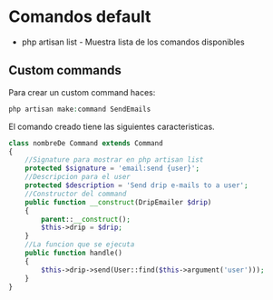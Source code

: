 

# Comandos default

* php artisan list - Muestra lista de los comandos disponibles


## Custom commands

Para crear un custom command haces:

```php
php artisan make:command SendEmails
```

El comando creado tiene las siguientes caracteristicas.
```php
class nombreDe Command extends Command
{
	//Signature para mostrar en php artisan list
    protected $signature = 'email:send {user}';
	//Descripcion para el user
    protected $description = 'Send drip e-mails to a user';
    //Constructor del command
    public function __construct(DripEmailer $drip)
    {
        parent::__construct();
        $this->drip = $drip;
    }
    //La funcion que se ejecuta 
    public function handle()
    {
        $this->drip->send(User::find($this->argument('user')));
    }
}
```
<!--stackedit_data:
eyJoaXN0b3J5IjpbOTY1MzQwNzEwLDE5ODc5NTk2MjAsNzMwOT
k4MTE2XX0=
-->